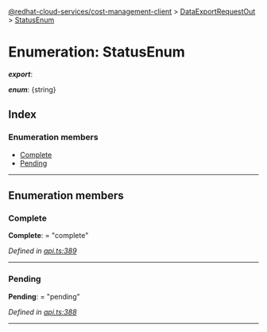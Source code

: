 [@redhat-cloud-services/cost-management-client](../README.md) > [DataExportRequestOut](../modules/dataexportrequestout.md) > [StatusEnum](../enums/dataexportrequestout.statusenum.md)

# Enumeration: StatusEnum

*__export__*: 

*__enum__*: {string}

## Index

### Enumeration members

* [Complete](dataexportrequestout.statusenum.md#complete)
* [Pending](dataexportrequestout.statusenum.md#pending)

---

## Enumeration members

<a id="complete"></a>

###  Complete

**Complete**:  = "complete"

*Defined in [api.ts:389](https://github.com/RedHatInsights/javascript-clients/blob/master/packages/cost-management/api.ts#L389)*

___
<a id="pending"></a>

###  Pending

**Pending**:  = "pending"

*Defined in [api.ts:388](https://github.com/RedHatInsights/javascript-clients/blob/master/packages/cost-management/api.ts#L388)*

___

